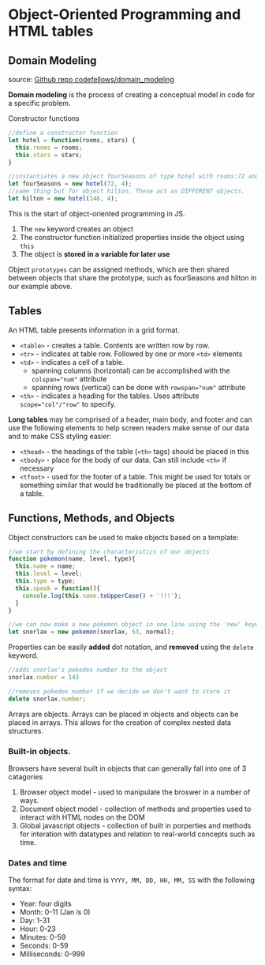# Object-Oriented Programming and HTML tables

## Domain Modeling

source: [Github repo codefellows/domain_modeling](https://github.com/codefellows/domain_modeling#domain-modeling)

**Domain modeling** is the process of creating a conceptual model in code for a specific problem.

Constructor functions

```js
//define a constructor function
let hotel = function(rooms, stars) {
  this.rooms = rooms;
  this.stars = stars;
}

//instantiates a new object fourSeasons of type hotel with rooms:72 and stars:4
let fourSeasons = new hotel(72, 4);
//same thing but for object hilton. These act as DIFFERENT objects.
let hilton = new hotel(146, 4);
```

This is the start of object-oriented programming in JS.

1. The `new` keyword creates an object
2. The constructor function initialized properties inside the object using `this`
3. The object is **stored in a variable for later use**

Object `prototypes` can be assigned methods, which are then shared between objects that share the prototype, such as fourSeasons and hilton in our example above.

## Tables

An HTML table presents information in a grid format.

* `<table>` - creates a table. Contents are written row by row.
* `<tr>` - indicates at table row. Followed by one or more `<td>` elements
* `<td>` - indicates a cell of a table.
  * spanning columns (horizontal) can be accomplished with the `colspan="num"` attribute
  * spanning rows (vertical) can be done with `rowspan="num"` attribute
* `<th>` - indicates a heading for the tables. Uses attribute `scope="col"/"row"` to specify.

**Long tables** may be comprised of a header, main body, and footer and can use the following elements to help screen readers make sense of our data and to make CSS styling easier:

* `<thead>` - the headings of the table (`<th>` tags) should be placed in this
* `<tbody>` - place for the body of our data. Can still include `<th>` if necessary
* `<tfoot>` - used for the footer of a table. This might be used for totals or something similar that would be traditionally be placed at the bottom of a table.

## Functions, Methods, and Objects

Object constructors can be used to make objects based on a template:

```js
//we start by defining the characteristics of our objects
function pokemon(name, level, type){
  this.name = name;
  this.level = level;
  this.type = type;
  this.speak = function(){
    console.log(this.name.toUpperCase() + '!!!');
  }
}

//we can now make a new pokemon object in one line using the 'new' keyword!
let snorlax = new pokemon(snorlax, 53, normal);
```

Properties can be easily **added** dot notation, and **removed** using the `delete` keyword.

```js
//adds snorlax's pokedex number to the object
snorlax.number = 143

//removes pokedex number if we decide we don't want to store it
delete snorlax.number;
```

Arrays are objects. Arrays can be placed in objects and objects can be placed in arrays. This allows for the creation of complex nested data structures.

### Built-in objects.

Browsers have several built in objects that can generally fall into one of 3 catagories

1. Browser object model - used to manipulate the broswer in a number of ways.
2. Document object model - collection of methods and properties used to interact with HTML nodes on the DOM
3. Global javascript objects - collection of built in porperties and methods for interation with datatypes and relation to real-world concepts such as time.

### Dates and time

The format for date and time is `YYYY, MM, DD, HH, MM, SS` with the following syntax:

* Year: four digits
* Month: 0-11 (Jan is 0)
* Day: 1-31
* Hour: 0-23
* Minutes: 0-59
* Seconds: 0-59
* Milliseconds: 0-999
